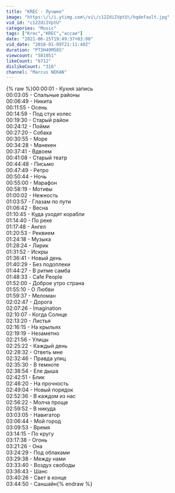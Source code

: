 ```yaml
---
title: "KREC - Лучшеe"
image: "https:\/\/i.ytimg.com\/vi\/c12ZdiIVptU\/hqdefault.jpg"
vid_id: "c12ZdiIVptU"
categories: "Music"
tags: ["Krec","KREC","ассаи"]
date: "2021-06-15T19:49:37+03:00"
vid_date: "2018-01-09T21:11:40Z"
duration: "PT3H49M58S"
viewcount: "581051"
likeCount: "6712"
dislikeCount: "316"
channel: "Marcus NEKAN"
---
```

{% raw %}00:00:01 - Кухня запись<br />00:03:05 - Спальные районы<br />00:06:49 - Никита<br />00:11:55 - Осень<br />00:14:59 - Под стук колес<br />00:19:30 - Старый район<br />00:24:12 - Пойми<br />00:27:20 - Собака<br />00:30:55 - Море<br />00:34:28 - Манекен<br />00:37:41 - Вдвоем<br />00:41:08 - Старый театр<br />00:44:48 - Письмо<br />00:47:49 - Ретро<br />00:50:44 - Ночь<br />00:55:00 - Марафон<br />00:58:19 - Мотивы<br />01:00:02 - Нежность<br />01:03:57 - Глазам по пути<br />01:06:42 - Весна<br />01:10:45 - Куда уходят корабли<br />01:14:40 - По реке<br />01:17:48 - Ангел<br />01:20:53 - Реквием<br />01:24:18 - Музыка<br />01:28:24 - Лирик<br />01:31:52 - Искры<br />01:36:41 - Новый день<br />01:40:29 - Без подоплеки<br />01:44:27 - В ритме самба<br />01:48:33 - Cafe People<br />01:52:00 - Доброе утро страна<br />01:55:10 - О Любви<br />01:59:37 - Меломан<br />02:02:47 - Дорога<br />02:07:26 - Imagination<br />02:10:07 - Когда Солнце<br />02:13:20 - Листья<br />02:16:15 - На крыльях<br />02:19:19 - Незаметно<br />02:21:56 - Улицы<br />02:25:22 - Каждый день<br />02:28:32 - Ответь мне<br />02:32:46 - Правда улиц<br />02:35:30 - В темноте<br />02:38:54 - Еле дыша<br />02:42:51 - Блик<br />02:46:20 - На прочность<br />02:49:04 - Новый порядок<br />02:52:36 - В каждом из нас<br />02:56:22 - Молча проще<br />02:59:52 - В никуда<br />03:03:05 - Навигатор<br />03:06:44 - Мой город<br />03:09:53 - Время<br />03:14:15 - По кругу<br />03:17:38 - Огонь<br />03:21:26 - Она<br />03:24:29 - Под облаками<br />03:29:38 - Между нами<br />03:33:40 - Воздух свободы<br />03:36:43 - Шанс<br />03:40:26 - Свет в конце<br />03:44:50 - Саншайн{% endraw %}
